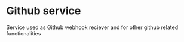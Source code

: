 # Github service

Service used as Github webhook reciever and for other github related functionalities
